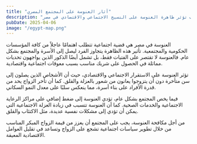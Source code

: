 ```yaml
---
title: "آثار العنوسة على المجتمع المصري"
description: "كيف تؤثر ظاهرة العنوسة على النسيج الاجتماعي والاقتصادي في مصر"
pubDate: 2025-04-06
image: "/egypt-map.png"
---
```


العنوسة في مصر هي قضية اجتماعية تتطلب اهتمامًا عاجلاً من كافة المؤسسات الحكومية والمجتمعية. تأثير هذه الظاهرة يتجاوز الفرد ليصل إلى الأسرة والمجتمع بشكل عام. فالعنوسة لا تقتصر على الفتيات فقط، بل تشمل أيضًا الذكور الذين يواجهون تحديات مماثلة في الحصول على شريك مناسب بسبب معوقات اجتماعية واقتصادية.

تؤثر العنوسة على الاستقرار الاجتماعي والاقتصادي، حيث أن الأشخاص الذين يصلون إلى سن متأخرة دون أن يتزوجوا يعانون من شعور بالعزلة والقلق. كما أن تأخر الزواج يحد من قدرة الأفراد على بناء أسرة، مما ينعكس سلبًا على معدل النمو السكاني.

فيما يخص المجتمع بشكل عام، تؤدي العنوسة إلى ضغط إضافي على مراكز الرعاية الاجتماعية والخدمات الصحية. كما أن العنوسة تتسبب في زيادة العزلة الاجتماعية التي يمكن أن تؤدي إلى مشكلات نفسية عديدة، مثل الاكتئاب والقلق.

من أجل مكافحة العنوسة، يجب على المجتمع أن يعزز من قيمة الزواج المبكر المناسب من خلال تطوير سياسات اجتماعية تشجع على الزواج وتساعد في تقليل العوامل الاقتصادية المعيقة.
